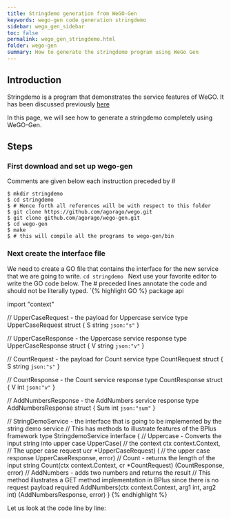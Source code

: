 ```yaml
---
title: Stringdemo generation from WeGO-Gen
keywords: wego-gen code generation stringdemo
sidebar: wego_gen_sidebar
toc: false
permalink: wego_gen_stringdemo.html
folder: wego-gen
summary: How to generate the stringdemo program using WeGo Gen
---
```


## Introduction
Stringdemo is a program that demonstrates the service features of WeGO. It has been discussed previously [here](stringdemo.html)

In this page, we will see how to generate a stringdemo completely using WeGO-Gen.

## Steps
### First download and set up wego-gen
Comments are given below each instruction preceded by #
```
$ mkdir stringdemo
$ cd stringdemo
$ # Hence forth all references will be with respect to this folder
$ git clone https://github.com/agorago/wego.git
$ git clone github.com/agorago/wego-gen.git
$ cd wego-gen
$ make 
$ # this will compile all the programs to wego-gen/bin
```
### Next create the interface file
We need to create a GO file that contains the interface for the new service that we are going to write. 
`cd stringdemo `
Next use your favorite editor to write the GO code below. The # preceded lines annotate the code and should not be literally typed.
`{% highlight GO %}
package api

import "context"

// UpperCaseRequest - the payload for Uppercase service
type UpperCaseRequest struct {
	S string `json:"s"`
}

// UpperCaseResponse - the  Uppercase service response
type UpperCaseResponse struct {
	V string `json:"v"`
}

// CountRequest - the payload for Count service
type CountRequest struct {
	S string `json:"s"`
}

// CountResponse - the  Count service response
type CountResponse struct {
	V int `json:"v"`
}

// AddNumbersResponse - the  AddNumbers service response
type AddNumbersResponse struct {
	Sum int `json:"sum"`
}

// StringDemoService - the interface that is going to be implemented by the string demo service
// This has methods to illustrate features of the BPlus framework
type StringdemoService interface {
	// Uppercase - Converts the input string into upper case
	UpperCase( // the context
		ctx context.Context,
		// The upper case request
		ucr *UpperCaseRequest) (
		// the upper case response
		UpperCaseResponse, error)
	// Count - returns the length of the input string
	Count(ctx context.Context, cr *CountRequest) (CountResponse, error)
	// AddNumbers - adds two numbers and returns the result
	// This method illustrates a GET method implementation in BPlus since there is no request payload required
	AddNumbers(ctx context.Context, arg1 int, arg2 int) (AddNumbersResponse, error)
}
{% endhighlight %}

Let us look at the code line by line:

